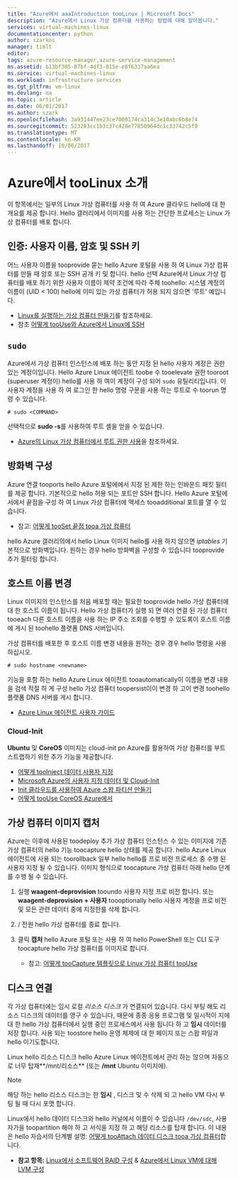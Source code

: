 ```yaml
---
title: "Azure에서 aaaIntroduction tooLinux | Microsoft Docs"
description: "Azure에서 Linux 가상 컴퓨터를 사용하는 방법에 대해 알아봅니다."
services: virtual-machines-linux
documentationcenter: python
author: szarkos
manager: timlt
editor: 
tags: azure-resource-manager,azure-service-management
ms.assetid: b13bf305-87bf-4df3-815e-e8f6337aa6ea
ms.service: virtual-machines-linux
ms.workload: infrastructure-services
ms.tgt_pltfrm: vm-linux
ms.devlang: na
ms.topic: article
ms.date: 06/01/2017
ms.author: szark
ms.openlocfilehash: 3a931447ee23ce7000174ca314c3e10abc6b8e74
ms.sourcegitcommit: 523283cc1b3c37c428e77850964dc1c33742c5f0
ms.translationtype: MT
ms.contentlocale: ko-KR
ms.lasthandoff: 10/06/2017
---
```

# <a name="introduction-toolinux-on-azure"></a>Azure에서 tooLinux 소개
이 항목에서는 일부의 Linux 가상 컴퓨터를 사용 하 여 Azure 클라우드 hello에 대 한 개요를 제공 합니다. Hello 갤러리에서 이미지를 사용 하는 간단한 프로세스는 Linux 가상 컴퓨터를 배포 합니다.

## <a name="authentication-usernames-passwords-and-ssh-keys"></a>인증: 사용자 이름, 암호 및 SSH 키
어느 사용자 이름을 tooprovide 묻는 hello Azure 포털을 사용 하 여 Linux 가상 컴퓨터를 만들 때 암호 또는 SSH 공개 키 및 합니다. hello 선택 Azure에서 Linux 가상 컴퓨터를 배포 하기 위한 사용자 이름이 제약 조건에 따라 주체 toohello: 시스템 계정의 이름이 (UID < 100) hello에 이미 있는 가상 컴퓨터가 허용 되지 않으면 '루트' 예입니다.

* [Linux를 실행하는 가상 컴퓨터 만들기](quick-create-cli.md?toc=%2fazure%2fvirtual-machines%2flinux%2ftoc.json)를 참조하세요.
* 참조 [어떻게 tooUse와 Azure에서 Linux에 SSH](mac-create-ssh-keys.md?toc=%2fazure%2fvirtual-machines%2flinux%2ftoc.json)

## <a name="obtaining-superuser-privileges-using-sudo"></a>`sudo`
Azure에서 가상 컴퓨터 인스턴스에 배포 하는 동안 지정 된 hello 사용자 계정은 권한 있는 계정이입니다. Hello Azure Linux 에이전트 toobe 수 tooelevate 권한 tooroot (superuser 계정이) hello를 사용 하 여이 계정이 구성 되어 `sudo` 유틸리티입니다. 이 사용자 계정을 사용 하 여 로그인 한 hello 명령 구문을 사용 하는 루트로 수 toorun 명령 수 있습니다.

    # sudo <COMMAND>

선택적으로 **sudo -s**를 사용하여 루트 셸을 얻을 수 있습니다.

* [Azure의 Linux 가상 컴퓨터에서 루트 권한 사용](use-root-privileges.md?toc=%2fazure%2fvirtual-machines%2flinux%2ftoc.json)을 참조하세요.

## <a name="firewall-configuration"></a>방화벽 구성
Azure 연결 tooports hello Azure 포털에에서 지정 된 제한 하는 인바운드 패킷 필터를 제공 합니다. 기본적으로 hello 허용 되는 포트만 SSH 합니다. Hello Azure 포털에서에서 끝점을 구성 하 여 Linux 가상 컴퓨터에 액세스 tooadditional 포트를 열 수 있습니다.

* 참고: [어떻게 tooSet 끝점 tooa 가상 컴퓨터](../windows/classic/setup-endpoints.md?toc=%2fazure%2fvirtual-machines%2fwindows%2fclassic%2ftoc.json)

hello Azure 갤러리의에서 hello Linux 이미지 hello를 사용 하지 않으면 *iptables* 기본적으로 방화벽입니다. 원하는 경우 hello 방화벽을 구성할 수 있습니다 tooprovide 추가 필터링 합니다.

## <a name="hostname-changes"></a>호스트 이름 변경
Linux 이미지의 인스턴스를 처음 배포할 때는 필요한 tooprovide hello 가상 컴퓨터에 대 한 호스트 이름이 됩니다. Hello 가상 컴퓨터가 실행 되 면 여러 연결 된 가상 컴퓨터 tooeach 다른 호스트 이름을 사용 하는 IP 주소 조회를 수행할 수 있도록이 호스트 이름에 게시 된 toohello 플랫폼 DNS 서버입니다.

가상 컴퓨터를 배포한 후 호스트 이름 변경 내용을 원하는 경우 경우 hello 명령을 사용 하십시오.

    # sudo hostname <newname>

기능을 포함 하는 hello Azure Linux 에이전트 tooautomatically이 이름을 변경 내용을 검색 적절 하 게 구성 hello 가상 컴퓨터 toopersist이이 변경 하 고이 변경 toohello 플랫폼 DNS 서버를 게시 합니다.

* [Azure Linux 에이전트 사용자 가이드](../windows/agent-user-guide.md?toc=%2fazure%2fvirtual-machines%2flinux%2ftoc.json)

### <a name="cloud-init"></a>Cloud-Init
**Ubuntu** 및 **CoreOS** 이미지는 cloud-init pn Azure를 활용하여 가상 컴퓨터를 부트스트랩하기 위한 추가 기능을 제공합니다.

* [어떻게 tooInject 데이터 사용자 지정](../windows/classic/inject-custom-data.md?toc=%2fazure%2fvirtual-machines%2fwindows%2fclassic%2ftoc.json)
* [Microsoft Azure의 사용자 지정 데이터 및 Cloud-Init](https://azure.microsoft.com/blog/2014/04/21/custom-data-and-cloud-init-on-windows-azure/)
* [Init 클라우드를 사용하여 Azure 스왑 파티션 만들기](https://wiki.ubuntu.com/AzureSwapPartitions)
* [어떻게 tooUse CoreOS Azure에서](https://coreos.com/os/docs/latest/booting-on-azure.html)

## <a name="virtual-machine-image-capture"></a>가상 컴퓨터 이미지 캡처
Azure는 이후에 사용된 toodeploy 추가 가상 컴퓨터 인스턴스 수 있는 이미지에 기존 가상 컴퓨터의 hello 기능 toocapture hello 상태를 제공 합니다. hello Azure Linux 에이전트에 사용 되는 toorollback 일부 hello hello를 프로 비전 프로세스 중 수행 된 사용자 지정 될 수 있습니다. 이미지 형식으로 toocapture 가상 컴퓨터 아래 hello 단계를 수행 될 수 있습니다.

1. 실행 **waagent-deprovision** tooundo 사용자 지정 프로 비전 합니다. 또는 **waagent-deprovision + 사용자** toooptionally hello 사용자 계정을 프로 비전 및 모든 관련 데이터 중에 지정한를 삭제 합니다.
2. / 전원 hello 가상 컴퓨터를 종료 합니다.
3. 클릭 **캡처** hello Azure 포털 또는 사용 하 여 hello PowerShell 또는 CLI 도구 toocapture hello 가상 컴퓨터를 이미지로 합니다.
   
   * 참고: [어떻게 tooCapture 템플릿으로 Linux 가상 컴퓨터 tooUse](classic/capture-image.md?toc=%2fazure%2fvirtual-machines%2flinux%2fclassic%2ftoc.json)

## <a name="attaching-disks"></a>디스크 연결
각 가상 컴퓨터에는 임시 로컬 *리소스 디스크* 가 연결되어 있습니다. 다시 부팅 해도 리소스 디스크의 데이터를 영구 수 있습니다, 때문에 종종 응용 프로그램 및 일시적이 지에 대 한 hello 가상 컴퓨터에서 실행 중인 프로세스에서 사용 됩니다 하 고 **임시** 데이터를 저장 합니다. 사용 되는 toostore hello 운영 체제에 대 한 페이지 또는 스왑 파일과 hello 이기도합니다.

Linux hello 리소스 디스크 hello Azure Linux 에이전트에서 관리 하는 않으며 자동으로 너무 탑재**/mnt/리소스** (또는 **/mnt** Ubuntu 이미지에).

> [!NOTE]
> 해당 하는 hello 리소스 디스크는 한 **임시** , 디스크 및 수 삭제 되 고 hello VM 다시 부팅 될 때 다시 포맷 합니다.
> 
> 

Linux에서 hello 데이터 디스크와 hello 커널에서 이름이 수 있습니다 `/dev/sdc`, 사용자가을 toopartition 해야 하 고 서식을 지정 하 고 해당 리소스를 탑재 합니다. 이 내용은 hello 자습서의 단계별 설명: [어떻게 tooAttach 데이터 디스크 tooa 가상 컴퓨터](../windows/classic/attach-disk.md?toc=%2fazure%2fvirtual-machines%2flinux%2fclassic%2ftoc.json)합니다.

* **참고 항목:** [Linux에서 소프트웨어 RAID 구성](configure-raid.md?toc=%2fazure%2fvirtual-machines%2flinux%2ftoc.json) & [Azure에서 Linux VM에 대해 LVM 구성](configure-lvm.md?toc=%2fazure%2fvirtual-machines%2flinux%2ftoc.json)

